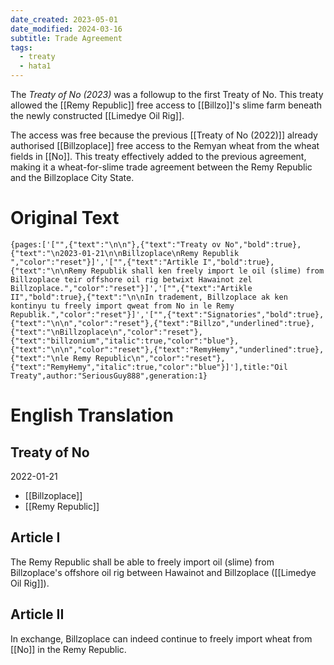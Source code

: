 ```yaml
---
date_created: 2023-05-01
date_modified: 2024-03-16
subtitle: Trade Agreement
tags:
  - treaty
  - hata1
---
```


The *Treaty of No (2023)* was a followup to the first Treaty of No. This treaty allowed the [[Remy Republic]] free access to [[Billzo]]'s slime farm beneath the newly constructed [[Limedye Oil Rig]].

The access was free because the previous [[Treaty of No (2022)]] already authorised [[Billzoplace]] free access to the Remyan wheat from the wheat fields in [[No]]. This treaty effectively added to the previous agreement, making it a wheat-for-slime trade agreement between the Remy Republic and the Billzoplace City State.

# Original Text

```book-and-quill
{pages:['["",{"text":"\n\n"},{"text":"Treaty ov No","bold":true},{"text":"\n2023-01-21\n\nBillzoplace\nRemy Republik ","color":"reset"}]','["",{"text":"Artikle I","bold":true},{"text":"\n\nRemy Republik shall ken freely import le oil (slime) from Billzoplace teir offshore oil rig betwixt Hawainot zel Billzoplace.","color":"reset"}]','["",{"text":"Artikle II","bold":true},{"text":"\n\nIn tradement, Billzoplace ak ken kontinyu tu freely import qweat from No in le Remy Republik.","color":"reset"}]','["",{"text":"Signatories","bold":true},{"text":"\n\n","color":"reset"},{"text":"Billzo","underlined":true},{"text":"\nBillzoplace\n","color":"reset"},{"text":"billzonium","italic":true,"color":"blue"},{"text":"\n\n","color":"reset"},{"text":"RemyHemy","underlined":true},{"text":"\nle Remy Republic\n","color":"reset"},{"text":"RemyHemy","italic":true,"color":"blue"}]'],title:"Oil Treaty",author:"SeriousGuy888",generation:1}
```

# English Translation

## Treaty of No

2022-01-21

- [[Billzoplace]]
- [[Remy Republic]]

## Article I

The Remy Republic shall be able to freely import oil (slime) from Billzoplace's offshore oil rig between Hawainot and Billzoplace ([[Limedye Oil Rig]]).

## Article II

In exchange, Billzoplace can indeed continue to freely import wheat from [[No]] in the Remy Republic.